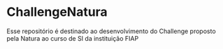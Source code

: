 # ChallengeNatura
Esse repositório é destinado ao desenvolvimento do Challenge proposto pela Natura ao curso de SI da instituição FIAP
